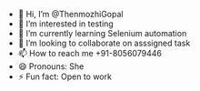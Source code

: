 - 👋 Hi, I’m @ThenmozhiGopal
- 👀 I’m interested in testing
- 🌱 I’m currently learning Selenium automation
- 💞️ I’m looking to collaborate on asssigned task
- 📫 How to reach me +91-8056079446
- 😄 Pronouns: She
- ⚡ Fun fact: Open to work

<!---
ThenmozhiGopal/ThenmozhiGopal is a ✨ special ✨ repository because its `README.md` (this file) appears on your GitHub profile.
You can click the Preview link to take a look at your changes.
--->
